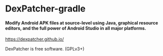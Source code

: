 # DexPatcher-gradle
#### Modify Android APK files at source-level using Java, graphical resource editors, and the full power of Android Studio in all major platforms.

https://dexpatcher.github.io/

DexPatcher is free software. (GPLv3+)
